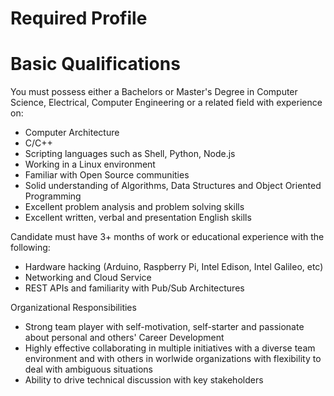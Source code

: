 # Required Profile

# Basic Qualifications

You must possess either a Bachelors or Master's Degree in Computer Science, Electrical, Computer Engineering or a related field with experience on:

- Computer Architecture
- C/C++
- Scripting languages such as Shell, Python, Node.js
- Working in a Linux environment
- Familiar with Open Source communities
- Solid understanding of Algorithms, Data Structures and Object Oriented Programming
- Excellent problem analysis and problem solving skills
- Excellent written, verbal and presentation English skills

Candidate must have 3+ months of work or educational experience with the following:

- Hardware hacking (Arduino, Raspberry Pi, Intel Edison, Intel Galileo, etc)
- Networking and Cloud Service
- REST APIs and familiarity with Pub/Sub Architectures

Organizational Responsibilities

- Strong team player with self-motivation, self-starter and passionate about personal and others' Career Development
- Highly effective collaborating in multiple initiatives with a diverse team environment and with others in worlwide organizations with flexibility to deal with ambiguous situations
- Ability to drive technical discussion with key stakeholders
